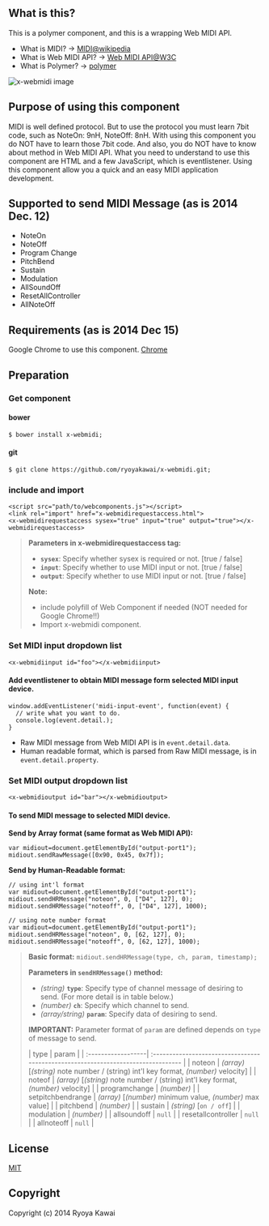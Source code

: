 ## What is this?
This is a polymer component, and this is a wrapping Web MIDI API.

 - What is MIDI? -> [MIDI@wikipedia](http://en.wikipedia.org/wiki/MIDI)
 - What is Web MIDI API? -> [Web MIDI API@W3C](http://webaudio.github.io/web-midi-api/)
 - What is Polymer? -> [polymer](https://www.polymer-project.org/)

![x-webmidi image](https://raw.githubusercontent.com/ryoyakawai/x-webmidi/master/images/screenshot.png)

## Purpose of using this component
MIDI is well defined protocol. But to use the protocol you must learn 7bit code, such as NoteOn: 9nH, NoteOff: 8nH.
With using this component you do NOT have to learn those 7bit code. And also, you do NOT have to know about method in Web MIDI API.
What you need to understand to use this component are HTML and a few JavaScript, which is eventlistener.
Using this component allow you a quick and an easy MIDI application development.

## Supported to send MIDI Message (as is 2014 Dec. 12)

 - NoteOn
 - NoteOff
 - Program Change
 - PitchBend
 - Sustain
 - Modulation
 - AllSoundOff
 - ResetAllController
 - AllNoteOff

## Requirements (as is 2014 Dec 15)
Google Chrome to use this component. [Chrome](http://www.google.co.jp/intl/ja/chrome/browser/)  

## Preparation
### Get component
#### bower
```
$ bower install x-webmidi;
```
#### git
```
$ git clone https://github.com/ryoyakawai/x-webmidi.git;
```
### include and import
```
<script src="path/to/webcomponents.js"></script>
<link rel="import" href="x-webmidirequestaccess.html">
<x-webmidirequestaccess sysex="true" input="true" output="true"></x-webmidirequestaccess>
```
> **Parameters in x-webmidirequestaccess tag:**
>
>  -  **`sysex`**: Specify whether sysex is required or not. [true / false]
>  - **`input`**: Specify whether to use MIDI input or not. [true / false]
>  - **`output`**: Specify whether to use MIDI input or not. [true / false]
>
> **Note:**
>
> - include polyfill of Web Component if needed (NOT needed for Google Chrome!!)
> - Import x-webmidi component.

### Set MIDI input dropdown list
```
<x-webmidiinput id="foo"></x-webmidiinput>
```
#### Add eventlistener to obtain MIDI message form selected MIDI input device.
```
window.addEventListener('midi-input-event', function(event) {
  // write what you want to do.
  console.log(event.detail.);
}
```
 - Raw MIDI message from Web MIDI API is in `event.detail.data`.
 - Human readable format, which is parsed from Raw MIDI message, is in `event.detail.property`.

### Set MIDI output dropdown list
```
<x-webmidioutput id="bar"></x-webmidioutput>
```
#### To send MIDI message to selected MIDI device.
**Send by Array format (same format as Web MIDI API):**
```
var midiout=document.getElementById("output-port1");
midiout.sendRawMessage([0x90, 0x45, 0x7f]);
```
**Send by Human-Readable format:**

```
// using int'l format
var midiout=document.getElementById("output-port1");
midiout.sendHRMessage("noteon", 0, ["D4", 127], 0);
midiout.sendHRMessage("noteoff", 0, ["D4", 127], 1000);
```
```
// using note number format
var midiout=document.getElementById("output-port1");
midiout.sendHRMessage("noteon", 0, [62, 127], 0);
midiout.sendHRMessage("noteoff", 0, [62, 127], 1000);
```

> **Basic format:**
> `midiout.sendHRMessage(type, ch, param, timestamp);`
>
> **Parameters in `sendHRMessage()` method:**
>
>  -  *(string)* **`type`**: Specify type of channel message of desiring to send. (For more detail is in table below.)
>  - *(number)* **`ch`**: Specify which channel to send.
>  - *(array/string)* **`param`**: Specify data of desiring to send.
>
> **IMPORTANT:** Parameter format of `param` are defined depends on `type` of message to send.
>
>| type               | param                                                                             |
| :------------------| :-------------------------------------------------------------------------------- |
| noteon             | *(array)* [*(string)* note number / (string) int'l key format, *(number)* velocity] |
| noteof             | *(array)* [*(string)* note number / (string) int'l key format, *(number)* velocity] |
| programchange      | *(number)*                                                                        |
| setpitchbendrange  | *(array)* [*(number)* minimum value, *(number)* max value]                          |
| pitchbend          | *(number)*                                                                        |
| sustain            | *(string)* [`on / off`]                                                             |
| modulation         | *(number)*                                                                        |
| allsoundoff        | `null`                                                                            |
| resetallcontroller | `null`                                                                            |
| allnoteoff         | `null`                                                                            |


## License
[MIT](http://opensource.org/licenses/MIT)

## Copyright
Copyright (c) 2014 Ryoya Kawai
